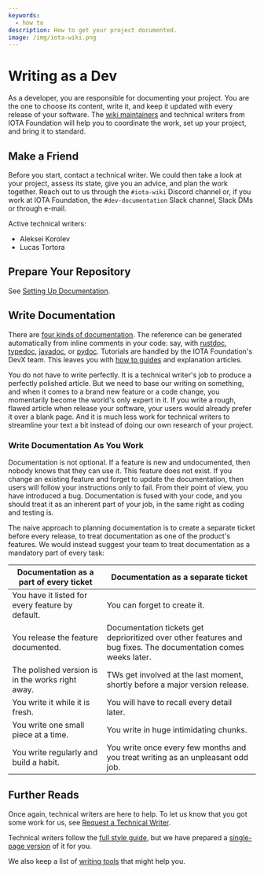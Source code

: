 ```yaml
---
keywords:
  - how to
description: How to get your project documented.
image: /img/iota-wiki.png
---
```


# Writing as a Dev

As a developer, you are responsible for documenting your project. You are the one to choose its content, write it, and keep it updated with every release of your software. The [wiki maintainers](https://wiki.iota.org/team) and technical writers from IOTA Foundation will help you to coordinate the work, set up your project, and bring it to standard.

## Make a Friend

Before you start, contact a technical writer. We could then take a look at your project, assess its state, give you an advice, and plan the work together. Reach out to us through the `#iota-wiki` Discord channel or, if you work at IOTA Foundation, the `#dev-documentation` Slack channel, Slack DMs or through e-mail.

Active technical writers:

- Aleksei Korolev
- Lucas Tortora

## Prepare Your Repository

See [Setting Up Documentation](../how_tos/documentation_setup.md).

## Write Documentation

There are [four kinds of documentation](../reference/structure/overview.md). The reference can be generated automatically from inline comments in your code: say, with [rustdoc](https://doc.rust-lang.org/rustdoc/index.html), [typedoc](https://typedoc.org/), [javadoc](https://docs.oracle.com/javase/8/docs/technotes/tools/windows/javadoc.html), or [pydoc](https://docs.python.org/3/library/pydoc.html). Tutorials are handled by the IOTA Foundation's DevX team. This leaves you with [how to guides](../how_tos/how_to_write_how_tos.md) and explanation articles.

You do not have to write perfectly. It is a technical writer's job to produce a perfectly polished article. But we need to base our writing on something, and when it comes to a brand new feature or a code change, you momentarily become the world's only expert in it. If you write a rough, flawed article when release your software, your users would already prefer it over a blank page. And it is much less work for technical writers to streamline your text a bit instead of doing our own research of your project.

### Write Documentation As You Work

Documentation is not optional. If a feature is new and undocumented, then nobody knows that they can use it. This feature does not exist. If you change an existing feature and forget to update the documentation, then users will follow your instructions only to fail. From their point of view, you have introduced a bug. Documentation is fused with your code, and you should treat it as an inherent part of your job, in the same right as coding and testing is.

The naive approach to planning documentation is to create a separate ticket before every release, to treat documentation as one of the product's features. We would instead suggest your team to treat documentation as a mandatory part of every task:

|Documentation as a part of every ticket           |Documentation as a separate ticket                                                |
|---                                               |---                                                                               |
|You have it listed for every feature by default.  | You can forget to create it.                                                     |
|You release the feature documented.               | Documentation tickets get deprioritized over other features and bug fixes. The documentation comes weeks later. |
|The polished version is in the works right away.  | TWs get involved at the last moment, shortly before a major version release.     |
|You write it while it is fresh.                   | You will have to recall every detail later.                                      |
|You write one small piece at a time.              | You write in huge intimidating chunks.                                           |                                     
|You write regularly and build a habit.            | You write once every few months and you treat writing as an unpleasant odd job.  |

## Further Reads

Once again, technical writers are here to help. To let us know that you got some work for us, see [Request a Technical Writer](../how_tos/request_tw.md).

Technical writers follow the [full style guide](../reference/style/manifesto.md), but we have prepared a [single-page version](./quick_advice.md) of it for you.

We also keep a list of [writing tools](../explanations/tools/) that might help you.
